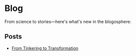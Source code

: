 # Blog

From science to stories—here's what's new in the blogosphere:

## Posts

- [From Tinkering to Transformation](/blog/posts/cs50final)
